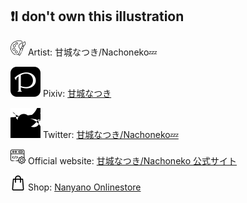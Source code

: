 ## ❗I don't own this illustration

[![artist_logo](https://raw.githubusercontent.com/GoldOrange261/GoldOrange261/main/icon/artist.png)](https://www.flaticon.com/free-icons/artist) Artist: 甘城なつき/Nachoneko💤

[![pixiv_logo](https://raw.githubusercontent.com/GoldOrange261/GoldOrange261/main/icon/pixiv.svg)](https://simpleicons.org/?q=pixiv) Pixiv: [甘城なつき](https://www.pixiv.net/users/3036679)

[![twitter_logo](https://raw.githubusercontent.com/GoldOrange261/GoldOrange261/main/icon/twitter.svg)](https://simpleicons.org/?q=twitter) Twitter: [甘城なつき/Nachoneko💤](https://twitter.com/amsrntk3)

[![web_logo](https://raw.githubusercontent.com/GoldOrange261/GoldOrange261/main/icon/web.png)](https://www.flaticon.com/free-icons/development") Official website: [甘城なつき/Nachoneko 公式サイト](https://amashiro.com/)

[![shop_logo](https://raw.githubusercontent.com/GoldOrange261/GoldOrange261/main/icon/shop-bag.png)](https://www.flaticon.com/free-icons/shopping-bag) Shop: [Nanyano Onlinestore](https://nanyanostore.com/)
